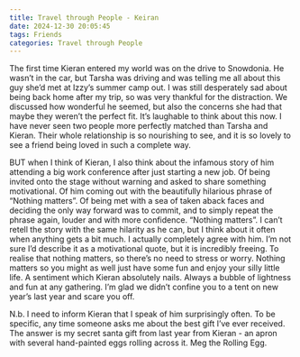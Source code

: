 ```yaml
---
title: Travel through People - Keiran
date: 2024-12-30 20:05:45
tags: Friends
categories: Travel through People
---
```

The first time Kieran entered my world was on the drive to Snowdonia. He wasn’t in the car, but Tarsha was driving and was telling me all about this guy she’d met at Izzy’s summer camp out. I was still desperately sad about being back home after my trip, so was very thankful for the distraction. We discussed how wonderful he seemed, but also the concerns she had that maybe they weren’t the perfect fit. It’s laughable to think about this now. I have never seen two people more perfectly matched than Tarsha and Kieran. Their whole relationship is so nourishing to see, and it is so lovely to see a friend being loved in such a complete way.

BUT when I think of Kieran, I also think about the infamous story of him attending a big work conference after just starting a new job. Of being invited onto the stage without warning and asked to share something motivational. Of him coming out with the beautifully hilarious phrase of “Nothing matters”. Of being met with a sea of taken aback faces and deciding the only way forward was to commit, and to simply repeat the phrase again, louder and with more confidence. “Nothing matters”. I can’t retell the story with the same hilarity as he can, but I think about it often when anything gets a bit much. I actually completely agree with him. I’m not sure I’d describe it as a motivational quote, but it is incredibly freeing. To realise that nothing matters, so there’s no need to stress or worry. Nothing matters so you might as well just have some fun and enjoy your silly little life. A sentiment which Kieran absolutely nails. Always a bubble of lightness and fun at any gathering. I’m glad we didn’t confine you to a tent on new year’s last year and scare you off.

N.b. I need to inform Kieran that I speak of him surprisingly often. To be specific, any time someone asks me about the best gift I’ve ever received. The answer is my secret santa gift from last year from Kieran - an apron with several hand-painted eggs rolling across it. Meg the Rolling Egg.